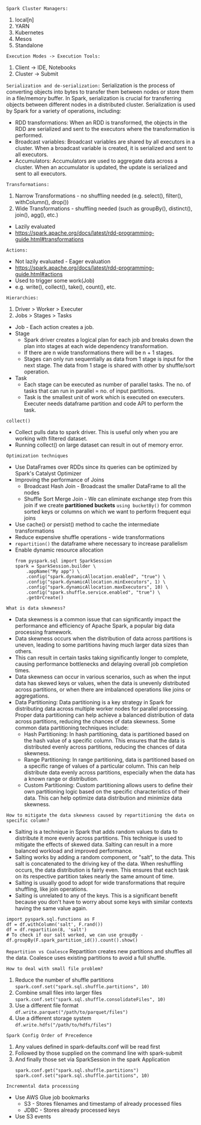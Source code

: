 ```Spark Cluster Managers:```
1. local[n]
2. YARN
3. Kubernetes
4. Mesos
5. Standalone

```Execution Modes -> Execution Tools:```
1. Client -> IDE, Notebooks
2. Cluster -> Submit

```Serialization and de-serialization:```
Serialization is the process of converting objects into bytes to transfer them between nodes or store them in a file/memory buffer. In Spark, serialization is crucial for transferring objects between different nodes in a distributed cluster.
Serialization is used by Spark for a variety of operations, including:
 - RDD transformations: When an RDD is transformed, the objects in the RDD are serialized and sent to the executors where the transformation is performed.
 - Broadcast variables: Broadcast variables are shared by all executors in a cluster. When a broadcast variable is created, it is serialized and sent to all executors.
 - Accumulators: Accumulators are used to aggregate data across a cluster. When an accumulator is updated, the update is serialized and sent to all executors.

```Transformations:```
1. Narrow Transformations - no shuffling needed (e.g. select(), filter(), withColumn(), drop())
2. Wide Transformations - shuffling needed (such as groupBy(), distinct(), join(), agg(), etc.)
- Lazily evaluated
- https://spark.apache.org/docs/latest/rdd-programming-guide.html#transformations

```Actions:```
- Not lazily evaluated - Eager evaluation
- https://spark.apache.org/docs/latest/rdd-programming-guide.html#actions
- Used to trigger some work(Job)
- e.g. write(), collect(), take(), count(), etc.

```Hierarchies:```
1. Driver > Worker > Executer
2. Jobs > Stages > Tasks
- Job - Each action creates a job.
- Stage
  - Spark driver creates a logical plan for each job and breaks down the plan into stages at each wide dependency transformation.
  - If there are n wide transformations there will be n + 1 stages.
  - Stages can only run sequentially as data from 1 stage is input for the next stage. The data from 1 stage is shared with other by shuffle/sort operation.
- Task
  - Each stage can be executed as number of parallel tasks. The no. of tasks that can run in parallel = no. of input partitions.
  - Task is the smallest unit of work which is executed on executers. Executer needs dataframe partition and code API to perform the task.

```collect()```
- Collect pulls data to spark driver. This is useful only when you are working with filtered dataset.
- Running collect() on large dataset can result in out of memory error.

```Optimization techniques```
- Use DataFrames over RDDs since its queries can be optimized by Spark's Catalyst Optimizer
- Improving the performance of Joins 
  - Broadcast Hash Join - Broadcast the smaller DataFrame to all the nodes
  - Shuffle Sort Merge Join - We can eliminate exchange step from this join if we create **partitioned buckets** `using bucketBy()` for common sorted keys or columns on which we want to perform frequent equi joins
- Use cache() or persist() method to cache the intermediate transformations
- Reduce expensive shuffle operations - wide transformations
- `repartition()` the dataframe where necessary to increase parallelism
- Enable dynamic resource allocation
  ```
  from pyspark.sql import SparkSession
  spark = SparkSession.builder \
      .appName("My app") \
      .config("spark.dynamicAllocation.enabled", "true") \
      .config("spark.dynamicAllocation.minExecutors", 1) \
      .config("spark.dynamicAllocation.maxExecutors", 10) \
      .config("spark.shuffle.service.enabled", "true") \
      .getOrCreate()
  ```

```What is data skewness?```
- Data skewness is a common issue that can significantly impact the performance and efficiency of Apache Spark, a popular big data processing framework. 
- Data skewness occurs when the distribution of data across partitions is uneven, leading to some partitions having much larger data sizes than others. 
- This can result in certain tasks taking significantly longer to complete, causing performance bottlenecks and delaying overall job completion times.
- Data skewness can occur in various scenarios, such as when the input data has skewed keys or values, when the data is unevenly distributed across partitions, or when there are imbalanced operations like joins or aggregations.
- Data Partitioning:
Data partitioning is a key strategy in Spark for distributing data across multiple worker nodes for parallel processing. Proper data partitioning can help achieve a balanced distribution of data across partitions, reducing the chances of data skewness. Some common data partitioning techniques include:
  - Hash Partitioning: In hash partitioning, data is partitioned based on the hash value of a specific column. This ensures that the data is distributed evenly across partitions, reducing the chances of data skewness.
  - Range Partitioning: In range partitioning, data is partitioned based on a specific range of values of a particular column. This can help distribute data evenly across partitions, especially when the data has a known range or distribution.
  - Custom Partitioning: Custom partitioning allows users to define their own partitioning logic based on the specific characteristics of their data. This can help optimize data distribution and minimize data skewness.

```How to mitigate the data skewness caused by repartitioning the data on specific column?```  
- Salting is a technique in Spark that adds random values to data to distribute it more evenly across partitions. This technique is used to mitigate the effects of skewed data. Salting can result in a more balanced workload and improved performance.  
- Salting works by adding a random component, or "salt", to the data. This salt is concatenated to the driving key of the data. When reshuffling occurs, the data distribution is fairly even. This ensures that each task on its respective partition takes nearly the same amount of time.  
- Salting is usually good to adopt for wide transformations that require shuffling, like join operations.
- Salting is unrelated to any of the keys. This is a significant benefit because you don't have to worry about some keys with similar contexts having the same value again.
```
import pyspark.sql.functions as F
df = df.withColumn('salt', F.rand())
df = df.repartition(8, 'salt')
# To check if our salt worked, we can use groupBy -
df.groupBy(F.spark_partition_id()).count().show()
```

```Repartition vs Coalesce```
Repartition creates new partitions and shuffles all the data. Coalesce uses existing partitions to avoid a full shuffle.

```How to deal with small file problem?```   
1. Reduce the number of shuffle partitions   
```spark.conf.set("spark.sql.shuffle.partitions", 10)```
2. Combine small files into larger files   
```spark.conf.set("spark.sql.shuffle.consolidateFiles", 10)```
3. Use a different file format   
```df.write.parquet("/path/to/parquet/files")```
4. Use a different storage system   
```df.write.hdfs("/path/to/hdfs/files")```

```Spark Config Order of Precedence```
1. Any values defined in spark-defaults.conf will be read first
2. Followed by those supplied on the command line with spark-submit
3. And finally those set via SparkSession in the spark Application
   ```
   spark.conf.get("spark.sql.shuffle.partitions")
   spark.conf.set("spark.sql.shuffle.partitions", 10)
   ```

```Incremental data processing```
- Use AWS Glue job bookmarks
  - S3 - Stores filenames and timestamp of already processed files
  - JDBC - Stores already processed keys
- Use S3 events
